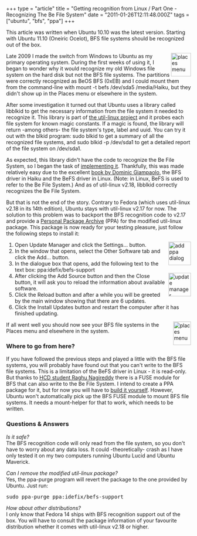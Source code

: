 +++
type = "article"
title = "Getting recognition from Linux / Part One - Recognizing The Be File System"
date = "2011-01-26T12:11:48.000Z"
tags = ["ubuntu", "bfs", "ppa"]
+++

<div class="alert alert-info">This article was written when Ubuntu 10.10 was the latest version. Starting with Ubuntu 11.10 (Oneiric Ocelot), BFS file systems should be recognized out of the box.</div><p><a href="/files/1-menu-before.png"><img src="/files/1-menu-before-small.png" alt="places menu" align="right" width="54" height="64"></a>Late 2009 I made the switch from Windows to Ubuntu as my primary operating system. During the first weeks of using it, I began to wonder why it would recognize my old Windows file system on the hard disk but not the BFS file systems. The partitions were correctly recognized as BeOS BFS (0xEB) and I could mount them from the command-line with <span class="cli">mount -t befs /dev/sda5 /media/Haiku</span>, but they didn't show up in the Places menu or elsewhere in the system.</p>
<!--break-->
<p>After some investigation it turned out that Ubuntu uses a library called <span class="app">libblkid</span> to get the necessary information from the file system it needed to recognize it. This library is part of <a href="http://userweb.kernel.org/~kzak/util-linux/">the util-linux project</a> and it probes each file system for known magic constants. If a magic is found, the library will return -among others- the file system's type, label and uuid. You can try it out with the <span class="app">blkid</span> program: <span class="cli">sudo blkid</span> to get a summary of all the recognized file systems, and <span class="cli">sudo blkid -p /dev/sda1</span> to get a detailed report of the file system on <span class="path">/dev/sda1</span>.</p>
<p>As expected, this library didn't have the code to recognize the Be File System, so I began the task of <a href="http://git.kernel.org/?p=utils/util-linux/util-linux.git;a=history;f=shlibs/blkid/src/superblocks/befs.c">implementing it</a>. Thankfully, this was made relatively easy due to the excellent <a href="/documents">book by Dominic Giampaolo</a>, the BFS driver in Haiku and the BeFS driver in Linux. (Note: in Linux, BeFS is used to refer to the Be File System.) And as of <span class="app">util-linux v2.18</span>, <span class="app">libblkid</span> correctly recognizes the Be File System.</p>
<p>But that is not the end of the story. Contrary to Fedora (which uses <span class="app">util-linux v2.18</span> in its 14th edition), Ubuntu stays with <span class="app">util-linux v2.17</span> for now. The solution to this problem was to backport the BFS recognition code to <span class="app">v2.17</span> and provide a <a href="https://launchpad.net/~idefix/+archive/befs-support">Personal Package Archive</a> (PPA) for the modified <span class="app">util-linux</span> package. This package is now ready for your testing pleasure, just follow the following steps to install it:</p>
<ol>
 <a href="/files/2-add-ppa.png"><img src="/files/2-add-ppa-small.png" alt="add ppa dialog" align="right" width="61" height="64"></a><li>Open <span class="app">Update Manager</span> and click the <span class="button">Settings...</span> button.</li>
 <li>In the window that opens, select the <span class="button">Other Software</span> tab and click the <span class="button">Add...</span> button.</li>
 <li>In the dialogue box that opens, add the following text to the text box: <span class="path">ppa:idefix/befs-support</span></li>
 <a href="/files/3-updates.png"><img src="/files/3-updates-small.png" alt="update manager" align="right" width="61" height="64"></a><li>After clicking the <span class="button">Add Source</span> button and then the <span class="button">Close</span> button, it will ask you to reload the information about available software.</li>
 <li>Click the <span class="button">Reload</span> button and after a while you will be greeted by the main window showing that there are 6 updates.</li>
 <li>Click the <span class="button">Install Updates</span> button and restart the computer after it has finished updating.</li>
</ol>
<p><a href="/files/4-menu-after.png"><img src="/files/4-menu-after-small.png" alt="places menu" align="right" width="48" height="64"></a>If all went well you should now see your BFS file systems in the Places menu and elsewhere in the system.</p>
<h3>Where to go from here?</h3>
<p>If you have followed the previous steps and played a little with the BFS file systems, you will probably have found out that you can't write to the BFS file systems. This is a limitation of the BeFS driver in Linux - it is read-only. But thanks to <a href="/news/2009-09-20_wrapup_reports_2009_google_summer_code_haiku_code_drive">HCD student Raghu Nagireddy</a> there is a FUSE module for BFS that can also write to the Be File System. I intend to create a PPA package for it, but for now you will have to <a href="https://dev.haiku-os.org/ticket/6014">build it yourself</a>. However, Ubuntu won't automatically pick up the BFS FUSE module to mount BFS file systems. It needs a mount-helper for that to work, which needs to be written.</p>
<h3>Questions & Answers</h3>
<p><em>Is it safe?</em><br>The BFS recognition code will only read from the file system, so you don't have to worry about any data loss. It could -theoretically- crash as I have only tested it on my two computers running Ubuntu Lucid and Ubuntu Maverick.<p>
<p><em>Can I remove the modified util-linux package?</em><br>Yes, the <span class="app">ppa-purge</span> program will revert the package to the one provided by Ubuntu. Just run:</p>
<pre class="terminal">sudo ppa-purge ppa:idefix/befs-support</pre>
<p><em>How about other distributions?</em><br>I only know that Fedora 14 ships with BFS recognition support out of the box. You will have to consult the package information of your favourite distribution whether it comes with <span class="app">util-linux v2.18</span> or higher.</p>